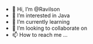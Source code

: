- 👋 Hi, I’m @Ravilson
- 👀 I’m interested in Java
- 🌱 I’m currently learning 
- 💞️ I’m looking to collaborate on 
- 📫 How to reach me ...

<!---
Ravilson/Ravilson is a ✨ special ✨ repository because its `README.md` (this file) appears on your GitHub profile.
You can click the Preview link to take a look at your changes.
--->
